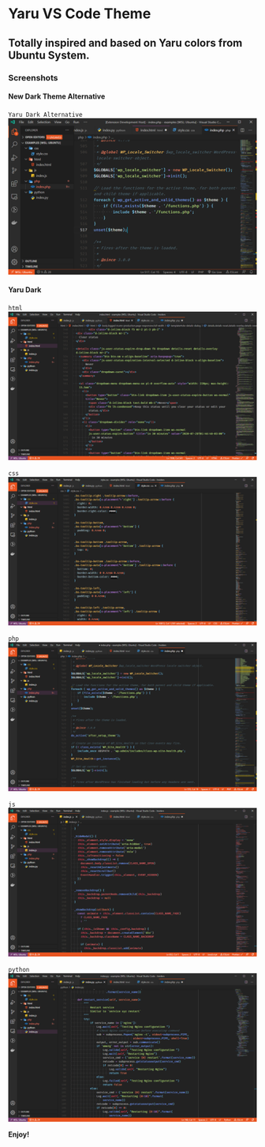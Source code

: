 # Yaru VS Code Theme

## Totally inspired and based on Yaru colors from Ubuntu System.

### Screenshots

#### New Dark Theme Alternative

`Yaru Dark Alternative`
![taru-vscode-theme-html](images/new-theme-dark-alt.png)

#### Yaru Dark

`html`
![taru-vscode-theme-html](images/html.png)

`css`
![taru-vscode-theme-css](images/css.png)

`php`
![taru-vscode-theme-php](images/php.png)

`js`
![taru-vscode-theme-js](images/js.png)

`python`
![taru-vscode-theme-python](images/python.png)

**Enjoy!**
